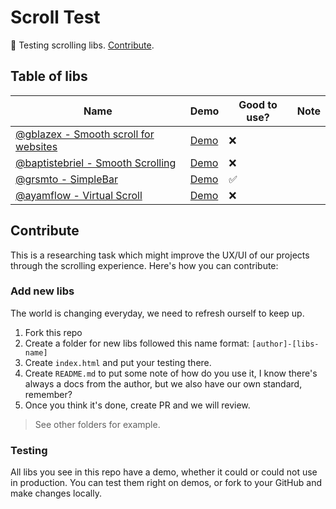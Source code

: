 # Scroll Test

🥱 Testing scrolling libs. [Contribute](#contribute).

## Table of libs

| Name | Demo | Good to use? | Note |
| --- | --- | --- | --- |
| [@gblazex - Smooth scroll for websites](https://github.com/gblazex/smoothscroll-for-websites) | [Demo](/gblazex-smooth-scroll) | ❌ |  |
| [@baptistebriel - Smooth Scrolling](https://github.com/baptistebriel/smooth-scrolling) | [Demo](/baptistebriel-smooth-scrolling) | ❌ | |
| [@grsmto - SimpleBar](https://github.com/Grsmto/simplebar) | [Demo](/grsmto-simplebar) | ✅ |
| [@ayamflow - Virtual Scroll](https://github.com/ayamflow/virtual-scroll) | [Demo](/ayamflow-virtual-scroll) | ❌ |

## Contribute

This is a researching task which might improve the UX/UI of our projects through the scrolling experience.
Here's how you can contribute:

### Add new libs

The world is changing everyday, we need to refresh ourself to keep up.

1. Fork this repo
2. Create a folder for new libs followed this name format: `[author]-[libs-name]`
3. Create `index.html` and put your testing there.
4. Create `README.md` to put some note of how do you use it, I know there's always a docs from the author, but we also have our own standard, remember?
5. Once you think it's done, create PR and we will review.

> See other folders for example.

### Testing

All libs you see in this repo have a demo, whether it could or could not use in production.
You can test them right on demos, or fork to your GitHub and make changes locally.

